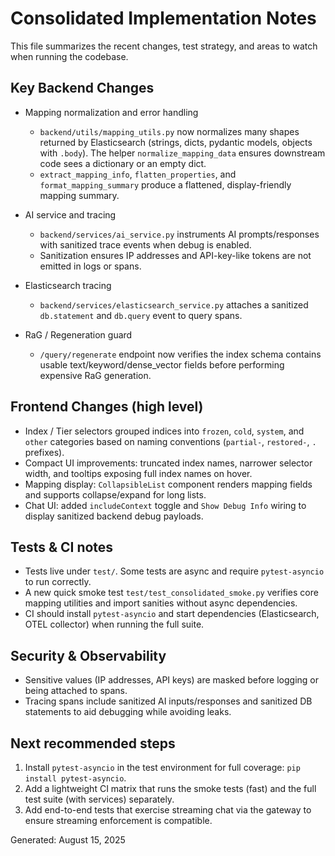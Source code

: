 # Consolidated Implementation Notes

This file summarizes the recent changes, test strategy, and areas to watch when running the codebase.

## Key Backend Changes
- Mapping normalization and error handling
  - `backend/utils/mapping_utils.py` now normalizes many shapes returned by Elasticsearch (strings, dicts, pydantic models, objects with `.body`). The helper `normalize_mapping_data` ensures downstream code sees a dictionary or an empty dict.
  - `extract_mapping_info`, `flatten_properties`, and `format_mapping_summary` produce a flattened, display-friendly mapping summary.

- AI service and tracing
  - `backend/services/ai_service.py` instruments AI prompts/responses with sanitized trace events when debug is enabled.
  - Sanitization ensures IP addresses and API-key-like tokens are not emitted in logs or spans.

- Elasticsearch tracing
  - `backend/services/elasticsearch_service.py` attaches a sanitized `db.statement` and `db.query` event to query spans.

- RaG / Regeneration guard
  - `/query/regenerate` endpoint now verifies the index schema contains usable text/keyword/dense_vector fields before performing expensive RaG generation.

## Frontend Changes (high level)
- Index / Tier selectors grouped indices into `frozen`, `cold`, `system`, and `other` categories based on naming conventions (`partial-`, `restored-`, `.` prefixes).
- Compact UI improvements: truncated index names, narrower selector width, and tooltips exposing full index names on hover.
- Mapping display: `CollapsibleList` component renders mapping fields and supports collapse/expand for long lists.
- Chat UI: added `includeContext` toggle and `Show Debug Info` wiring to display sanitized backend debug payloads.

## Tests & CI notes
- Tests live under `test/`. Some tests are async and require `pytest-asyncio` to run correctly.
- A new quick smoke test `test/test_consolidated_smoke.py` verifies core mapping utilities and import sanities without async dependencies.
- CI should install `pytest-asyncio` and start dependencies (Elasticsearch, OTEL collector) when running the full suite.

## Security & Observability
- Sensitive values (IP addresses, API keys) are masked before logging or being attached to spans.
- Tracing spans include sanitized AI inputs/responses and sanitized DB statements to aid debugging while avoiding leaks.

## Next recommended steps
1. Install `pytest-asyncio` in the test environment for full coverage: `pip install pytest-asyncio`.
2. Add a lightweight CI matrix that runs the smoke tests (fast) and the full test suite (with services) separately.
3. Add end-to-end tests that exercise streaming chat via the gateway to ensure streaming enforcement is compatible.

Generated: August 15, 2025
